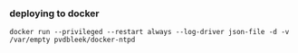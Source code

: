 ### deploying to docker

```
docker run --privileged --restart always --log-driver json-file -d -v /var/empty pvdbleek/docker-ntpd
```

